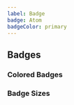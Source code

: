 ```yaml
---
label: Badge
badge: Atom
badgeColor: primary
---
```


## Badges

<ComponentMeta name="NBadge" />

### Colored Badges

<ComponentDemo name="ColoredBadges" />

### Badge Sizes

<ComponentDemo name="BadgeSizes" />
